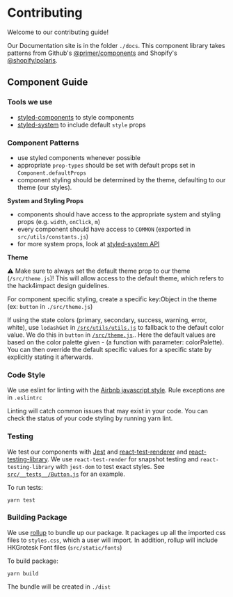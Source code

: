# Contributing
Welcome to our contributing guide!

Our Documentation site is in the folder `./docs`. This component library takes patterns from Github's [@primer/components](https://github.com/primer/components) and Shopify's [@shopify/polaris](https://github.com/Shopify/polaris-react).

## Component Guide

### Tools we use
- [styled-components](https://styled-components.com/) to style components
- [styled-system](https://styled-system.com/) to include default `style` props

### Component Patterns
- use styled components whenever possible
- appropriate `prop-types` should be set with default props set in `Component.defaultProps`
- component styling should be determined by the theme, defaulting to our theme (our styles).

**System and Styling Props**

- components should have access to the appropriate system and styling props (e.g. `width`, `onClick`, `m`)
- every component should have access to `COMMON` (exported in `src/utils/constants.js`)
- for more system props, look at [styled-system API](https://styled-system.com/api)


**Theme**

⚠️ Make sure to always set the default theme prop to our theme (`/src/theme.js`)! This will allow access to the default theme, which refers to the hack4impact design guidelines.

For component specific styling, create a specific key:Object in the theme (ex: `button` in `./src/theme.js`)

If using the state colors (primary, secondary, success, warning, error, white), use `lodashGet` in [`/src/utils/utils.js`]('./src/utils/utils.js) to fallback to the default color value. We do this in `button` in [`/src/theme.js`]('./src/theme.js).. Here the default values are based on the color palette given - (a function with parameter: colorPalette). You can then override the default specific values for a specific state by explicitly stating it afterwards.

### Code Style
We use eslint for linting with the [Airbnb javascript style](https://github.com/airbnb/javascript). Rule exceptions are in `.eslintrc`

Linting will catch common issues that may exist in your code. You can check the status of your code styling by running yarn lint.


### Testing

We test our components with [Jest](https://jestjs.io/) and [react-test-renderer](https://reactjs.org/docs/test-renderer.html) and [react-testing-library](https://github.com/testing-library/react-testing-library). We use `react-test-render` for snapshot testing and `react-testing-library` with `jest-dom` to test exact styles. See [`src/__tests__/Button.js`]('./src/__tests__/Button.js) for an example.


To run tests:
```
yarn test
```

### Building Package
We use [rollup](https://rollupjs.org/) to bundle up our package. It packages up all the imported css files to `styles.css`, which a user will import. In addition, rollup will include HKGrotesk Font files (`src/static/fonts`)

To build package:
```
yarn build
```
The bundle will be created in `./dist`
